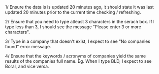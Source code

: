 1/ Ensure the data is is updated 20 minutes ago, it should state it was last updated 20 minutes prior to the current time checking / refreshing.

2/ Ensure that you need to type atleast 3 characters in the serach box. If I type less than 3, I should see the message "Please enter 3 or more characters".

3/ Type in a company that doesn't exist, I expect to see "No companies found" error message.

4/ Ensure that the keywords / acronyms of companies yield the same results of the companies full name. Eg. When I type BLD, I expect to see Boral, and vice versa.
